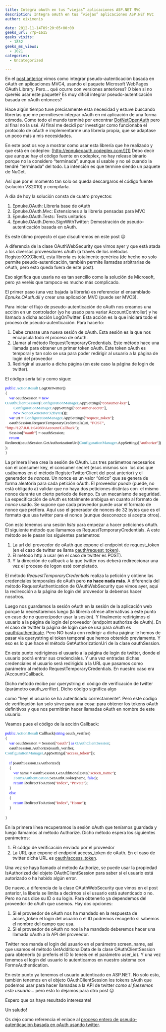 ```yaml
---
title: Integra oAuth en tus “viejas” aplicaciones ASP.NET MVC
description: Integra oAuth en tus “viejas” aplicaciones ASP.NET MVC
author: eiximenis

date: 2012-11-14T09:20:05+00:00
geeks_url: /?p=1615
geeks_visits:
  - 1852
geeks_ms_views:
  - 1021
categories:
  - Uncategorized

---
```

En el <a href="http://geeks.ms/blogs/etomas/archive/2012/11/13/integra-oauth-en-tu-aplicaci-243-n-asp-net-mvc.aspx" target="_blank" rel="noopener noreferrer">post anterior</a> vimos como integrar pseudo-autenticación basada en oAuth en aplicaciones MVC4, usando el paquete Microsoft WebPages OAuth Library. Pero… qué ocurre con versiones anteriores? O bien si no queréis usar este paquete? Es muy difícil integrar pseudo-autenticación basada en oAuth entonces?

Hace algún tiempo tuve precisamente esta necesidad y estuve buscando librerías que me permitiesen integrar oAuth en mi aplicación de una forma cómoda. Como todo el mundo terminé por encontrar <a href="http://www.dotnetopenauth.net/" target="_blank" rel="noopener noreferrer">DotNetOpenAuth</a> pero al final no la usé. Al final me decidí por investigar como funcionaba el protocolo de oAuth e implementarme una librería propia, que se adaptase un poco más a mis necesidades.

En este post os voy a mostrar como usar esta librería que he realizado y que está en codeplex: [http://epnukeoauth.codeplex.com/][1] Debo decir que aunque hay el código fuente en codeplex, no hay release binario porque no la considero “terminada”, aunque sí usable y no sé cuando la tendré “terminada” del todo. La intención es que termine siendo un paquete de NuGet.

Así que por el momento tan solo os queda descargaros el código fuente (solución VS2010) y compilarla.

A día de hoy la solución consta de cuatro proyectos:

  1. Epnuke.OAuth: Librería base de oAuth 
  2. Epnuke.OAuth.Mvc: Extensiones a la librería pensadas para MVC 
  3. Epnuke.OAuth.Tests: Tests unitarios 
  4. Epnuke.OAuth.Demo.SignWithTwitter: Demostración de pseudo-autenticación basada en oAuth. 

Es este útimo proyecto el que discutiremos en este post 😉

A diferencia de la clase OAuthWebSecurity que vimos ayer y que está atada a los diversos proveesdores oAuth (a través de los métodos RegisterXXXClient), esta librería es totalmente genérica (de hecho no solo permite pseudo-autenticación, también permite llamadas arbitrarias de oAuth, pero esto queda fuera de este post).

Eso significa que usarla no es tan sencillo como la solución de Microsoft, pero ya veréis que tampoco es mucho más complicado.

El primer paso (una vez bajada la librería) es referenciar el ensamblado _Epnuke.OAuth.dll_ y crear una aplicación MVC (puede ser MVC3).

Para iniciar el flujo de pseudo-autenticación de oAuth nos creamos una acción en un controlador (yo he usado para variar AccountController) y he llamado a dicha acción LogOnTwitter. Esta acción es la que iniciará todo el proceso de pseudo-autenticación. Para hacerlo:

  1. Debe crearse una nueva sesión de oAuth. Esta sesión es la que nos encapsula todo el proceso de oAuth. 
  2. Llamar al método RequestTemporaryCredentials. Este método hace una llamada para obtener un primer token oAuth. Este token oAuth es temporal y tan solo se usa para poder redirigir al usuario a la página de login del proveedor 
  3. Redirigir al usuario a dicha página (en este caso la página de login de twitter). 

El código sería tal y como sigue:

<div style="font-size: 10pt; font-family: consolas; background: white; color: black">
  <p style="margin: 0px">
    <span style="color: blue">public</span> <span style="color: #2b91af">ActionResult</span> LogOnTwitter()
  </p>
  
  <p style="margin: 0px">
    {
  </p>
  
  <p style="margin: 0px">
    &#160;&#160;&#160; <span style="color: blue">var</span> oauthSession = <span style="color: blue">new</span> <span style="color: #2b91af">OAuthClientSession</span>(<span style="color: #2b91af">ConfigurationManager</span>.AppSettings[<span style="color: #a31515">"consumer-key"</span>],
  </p>
  
  <p style="margin: 0px">
    &#160;&#160;&#160;&#160;&#160;&#160;&#160; <span style="color: #2b91af">ConfigurationManager</span>.AppSettings[<span style="color: #a31515">"consumer-secret"</span>],
  </p>
  
  <p style="margin: 0px">
    &#160;&#160;&#160;&#160;&#160;&#160;&#160; <span style="color: blue">new</span> <span style="color: #2b91af">NonceGenerator32Bytes</span>());
  </p>
  
  <p style="margin: 0px">
    &#160;&#160;&#160; <span style="color: blue">var</span> uri = <span style="color: #2b91af">ConfigurationManager</span>.AppSettings[<span style="color: #a31515">"request_token"</span>];
  </p>
  
  <p style="margin: 0px">
    &#160;&#160;&#160; oauthSession.RequestTemporaryCredentials(uri, <span style="color: #a31515">"POST"</span>, <span style="color: #a31515">"http://127.0.0.1:64983/Account/Callback"</span>);
  </p>
  
  <p style="margin: 0px">
    &#160;&#160;&#160; Session[<span style="color: #a31515">"oauth"</span>] = oauthSession;
  </p>
  
  <p style="margin: 0px">
    &#160;&#160;&#160; <span style="color: blue">return</span> Redirect(oauthSession.GetAuthorizationUri(<span style="color: #2b91af">ConfigurationManager</span>.AppSettings[<span style="color: #a31515">"authorize"</span>]));
  </p>
  
  <p style="margin: 0px">
    }
  </p></p>
</div>

La primera línea crea la sesión de OAuth. Los tres parámetros necesarios son el consumer key, el consumer secret (esos mismos son&#160; los dos que usábamos en el método RegisterTwitterClient del post anterior) y el generador de _nonces_. Un nonce es un valor “único” que se genera de forma aleatória para cada petición oAuth. El proveedor _puede_ (puede, no está obligado a) validar que no haya dos peticiones distintas con&#160; el mismo nonce durante un cierto periodo de tiempo. Es un mecanismo de seguridad. La especificación de oAuth es totalmente ambigua en cuanto al formato de _nonce_ usado. Se supone que cada proveedor puede usar el formato de nonce que prefiera. Aquí uso el generador de nonces de 32 bytes que es el formato que usa twitter para el nonce (aunque desconozco si acepta otros).

Con esto tenemos una sesión _lista_ para empezar a hacer peticiones oAuth. El siguiente método que llamamos es RequestTemporaryCredentials. A este método se le pasan los siguientes parámetros:

  1. La url del proveedor de oAuth que expone el endpoint de request_token (en el caso de twitter se llama <a href="https://dev.twitter.com/docs/api/1/post/oauth/request_token" target="_blank" rel="noopener noreferrer">oauth/request_token</a>). 
  2. El método http a usar (en el caso de twitter es POST). 
  3. Y la dirección de callback a la que twitter nos deberá redireccionar una vez el proceso de logon esté completado. 

El método _RequestTemporaryCredentials_ realiza la petición y obtiene las credenciales temporales de oAuth pero **no hace nada más**. A diferencia del método RequestAuthentication de OAuthWebSecurity que vimos ayer, aquí la redirección a la página de login del proveedor la debemos hacer nosotros.

Luego nos guardamos la sesión oAuth en la sesión de la aplicación web porque la necesitaremos luego (la librería ofrece alternativas a este punto en caso de no querer/poder usar la sesión). Y finalmente redirigimos el usuario a la página de login del proveedor (endpoint authorize de oAuth). En el caso de twitter la página de login que se usa para oAuth es <a href="https://dev.twitter.com/docs/api/1/get/oauth/authenticate" target="_blank" rel="noopener noreferrer">oauth/authenticate</a>. Pero NO basta con redirigir a dicha página: le hemos de pasar via querystring el token temporal que hemos obtenido previamente. Y eso es lo que hace el método GetAuthorizationUri de la clase oauthSession.

En este punto redirigimos el usuario a la página de login de twitter, donde el usuario podrá entrar sus credenciales. Y una vez entradas dichas credenciales el usuario será redirigido a la URL que pasamos como parámetro al método RequestTemporaryCredentials. En nuestro caso era /Account/Callback.

Dicho método recibe por querystring el código de verificación de twitter (parámetro oauth_verifier). Dicho código significa algo
  
como “hey! el usuario se ha autenticado correctamente”. Pero este código de verificación tan solo sirve para una cosa: para obtener los tokens oAuth definitivos y que nos permitirán hacer llamadas oAuth en nombre de este usuario.

Veamos pues el código de la acción Callback:

<div style="font-size: 10pt; font-family: consolas; background: white; color: black">
  <p style="margin: 0px">
    <span style="color: blue">public</span> <span style="color: #2b91af">ActionResult</span> Callback(<span style="color: blue">string</span> oauth_verifier)
  </p>
  
  <p style="margin: 0px">
    {
  </p>
  
  <p style="margin: 0px">
    &#160;&#160;&#160; <span style="color: blue">var</span> oauthSession = Session[<span style="color: #a31515">"oauth"</span>] <span style="color: blue">as</span> <span style="color: #2b91af">OAuthClientSession</span>;
  </p>
  
  <p style="margin: 0px">
    &#160;&#160;&#160; oauthSession.Authorize(oauth_verifier, <span style="color: #2b91af">ConfigurationManager</span>.AppSettings[<span style="color: #a31515">"access_token"</span>]);
  </p>
  
  <p style="margin: 0px">
    &#160;
  </p>
  
  <p style="margin: 0px">
    &#160;&#160;&#160; <span style="color: blue">if</span> (oauthSession.IsAuthorized)
  </p>
  
  <p style="margin: 0px">
    &#160;&#160;&#160; {
  </p>
  
  <p style="margin: 0px">
    &#160;&#160;&#160;&#160;&#160;&#160;&#160; <span style="color: blue">var</span> name = oauthSession.GetAdditionalData(<span style="color: #a31515">"screen_name"</span>);
  </p>
  
  <p style="margin: 0px">
    &#160;&#160;&#160;&#160;&#160;&#160;&#160; <span style="color: #2b91af">FormsAuthentication</span>.SetAuthCookie(name, <span style="color: blue">false</span>);
  </p>
  
  <p style="margin: 0px">
    &#160;&#160;&#160;&#160;&#160;&#160;&#160; <span style="color: blue">return</span> RedirectToAction(<span style="color: #a31515">"Index"</span>, <span style="color: #a31515">"Private"</span>);
  </p>
  
  <p style="margin: 0px">
    &#160;&#160;&#160; }
  </p>
  
  <p style="margin: 0px">
    &#160;&#160;&#160; <span style="color: blue">else</span>
  </p>
  
  <p style="margin: 0px">
    &#160;&#160;&#160; {
  </p>
  
  <p style="margin: 0px">
    &#160;&#160;&#160;&#160;&#160;&#160;&#160; <span style="color: blue">return</span> RedirectToAction(<span style="color: #a31515">"Index"</span>, <span style="color: #a31515">"Home"</span>);
  </p>
  
  <p style="margin: 0px">
    &#160;&#160;&#160; }
  </p>
  
  <p style="margin: 0px">
    &#160;
  </p>
  
  <p style="margin: 0px">
    }
  </p></p>
</div>

En la primera línea recuperamos la sesión oAuth que teníamos guardada y luego llamamos al método Authorize. Dicho método espera los siguientes parámetros:

  1. El códgo de verificación enviado por el proveedor
  2. La URL que expone el endpoint access_token de oAuth. En el caso de twitter dicha URL es <a href="https://dev.twitter.com/docs/api/1/post/oauth/access_token" target="_blank" rel="noopener noreferrer">oauth/access_token</a>.

Una vez se haya llamado al método Authorize, se puede usar la propiedad IsAuthorized del objeto OAuthClientSession para saber si el usuario está autorizado o ha habido algún error.

De nuevo, a diferencia de la clase OAuthWebSecurity que vimos en el post anterior, la libería se limita a decirnos si el usuario está autenticado o no. Pero no nos dice su ID o su login. Para obtenerlo ya dependemos del proveedor de oAuth que usemos. Hay dos opciones:

  1. Si el proveedor de oAuth nos ha mandado en la respuesta de acces_token el login del usuario o el ID podremos recogerlo si sabemos el nombre del campo que usa.
  2. Si el proveedor de oAuth no nos la ha mandado deberemos hacer una llamada oAuth a la API del proveedor.

Twitter nos manda el login del usuario en el parámetro screen\_name, así que usamos el método GetAdditionalData de la clase OAuthClientSession para obtenerlo (si preferís el ID lo teneis en el parámetro user\_id). Y una vez tenemos el login del usuario lo autenticamos en nuestro sistema con FormsAuthentication.

En este punto ya tenemos el usuario autenticado en ASP.NET. No solo esto, también tenemos en el objeto OAuthClientSession los tokens oAuth que podemos usar para hacer llamadas a la API de twitter _como si fuesemos este usuario_… pero esto lo dejamos para otro post 😉

Espero que os haya resultado interesante! 

Un saludo!

Os dejo como referencia el enlace al <a href="https://dev.twitter.com/docs/auth/implementing-sign-twitter" target="_blank" rel="noopener noreferrer">proceso entero de pseudo-autenticación basada en oAuth usando twitter</a>.

 [1]: http://epnukeoauth.codeplex.com/ "http://epnukeoauth.codeplex.com/"